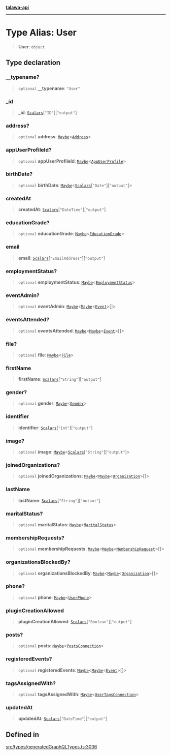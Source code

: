 [**talawa-api**](../../../README.md)

***

# Type Alias: User

> **User**: `object`

## Type declaration

### \_\_typename?

> `optional` **\_\_typename**: `"User"`

### \_id

> **\_id**: [`Scalars`](Scalars.md)\[`"ID"`\]\[`"output"`\]

### address?

> `optional` **address**: [`Maybe`](Maybe.md)\<[`Address`](Address.md)\>

### appUserProfileId?

> `optional` **appUserProfileId**: [`Maybe`](Maybe.md)\<[`AppUserProfile`](AppUserProfile.md)\>

### birthDate?

> `optional` **birthDate**: [`Maybe`](Maybe.md)\<[`Scalars`](Scalars.md)\[`"Date"`\]\[`"output"`\]\>

### createdAt

> **createdAt**: [`Scalars`](Scalars.md)\[`"DateTime"`\]\[`"output"`\]

### educationGrade?

> `optional` **educationGrade**: [`Maybe`](Maybe.md)\<[`EducationGrade`](EducationGrade.md)\>

### email

> **email**: [`Scalars`](Scalars.md)\[`"EmailAddress"`\]\[`"output"`\]

### employmentStatus?

> `optional` **employmentStatus**: [`Maybe`](Maybe.md)\<[`EmploymentStatus`](EmploymentStatus.md)\>

### eventAdmin?

> `optional` **eventAdmin**: [`Maybe`](Maybe.md)\<[`Maybe`](Maybe.md)\<[`Event`](Event.md)\>[]\>

### eventsAttended?

> `optional` **eventsAttended**: [`Maybe`](Maybe.md)\<[`Maybe`](Maybe.md)\<[`Event`](Event.md)\>[]\>

### file?

> `optional` **file**: [`Maybe`](Maybe.md)\<[`File`](File.md)\>

### firstName

> **firstName**: [`Scalars`](Scalars.md)\[`"String"`\]\[`"output"`\]

### gender?

> `optional` **gender**: [`Maybe`](Maybe.md)\<[`Gender`](Gender.md)\>

### identifier

> **identifier**: [`Scalars`](Scalars.md)\[`"Int"`\]\[`"output"`\]

### image?

> `optional` **image**: [`Maybe`](Maybe.md)\<[`Scalars`](Scalars.md)\[`"String"`\]\[`"output"`\]\>

### joinedOrganizations?

> `optional` **joinedOrganizations**: [`Maybe`](Maybe.md)\<[`Maybe`](Maybe.md)\<[`Organization`](Organization.md)\>[]\>

### lastName

> **lastName**: [`Scalars`](Scalars.md)\[`"String"`\]\[`"output"`\]

### maritalStatus?

> `optional` **maritalStatus**: [`Maybe`](Maybe.md)\<[`MaritalStatus`](MaritalStatus.md)\>

### membershipRequests?

> `optional` **membershipRequests**: [`Maybe`](Maybe.md)\<[`Maybe`](Maybe.md)\<[`MembershipRequest`](MembershipRequest.md)\>[]\>

### organizationsBlockedBy?

> `optional` **organizationsBlockedBy**: [`Maybe`](Maybe.md)\<[`Maybe`](Maybe.md)\<[`Organization`](Organization.md)\>[]\>

### phone?

> `optional` **phone**: [`Maybe`](Maybe.md)\<[`UserPhone`](UserPhone.md)\>

### pluginCreationAllowed

> **pluginCreationAllowed**: [`Scalars`](Scalars.md)\[`"Boolean"`\]\[`"output"`\]

### posts?

> `optional` **posts**: [`Maybe`](Maybe.md)\<[`PostsConnection`](PostsConnection.md)\>

### registeredEvents?

> `optional` **registeredEvents**: [`Maybe`](Maybe.md)\<[`Maybe`](Maybe.md)\<[`Event`](Event.md)\>[]\>

### tagsAssignedWith?

> `optional` **tagsAssignedWith**: [`Maybe`](Maybe.md)\<[`UserTagsConnection`](UserTagsConnection.md)\>

### updatedAt

> **updatedAt**: [`Scalars`](Scalars.md)\[`"DateTime"`\]\[`"output"`\]

## Defined in

[src/types/generatedGraphQLTypes.ts:3036](https://github.com/Suyash878/talawa-api/blob/e4413cec641a837926071678fed3c7f67234e31e/src/types/generatedGraphQLTypes.ts#L3036)

